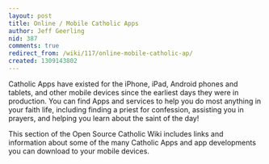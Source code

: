 ```yaml
---
layout: post
title: Online / Mobile Catholic Apps
author: Jeff Geerling
nid: 387
comments: true
redirect_from: /wiki/117/online-mobile-catholic-ap/
created: 1309143802
---
```

<p>Catholic Apps have existed for the iPhone, iPad, Android phones and tablets, and other mobile devices since the earliest days they were in production. You can find Apps and services to help you do most anything in your faith life, including finding a priest for confession, assisting you in prayers, and helping you learn about the saint of the day!</p><p>This section of the Open Source Catholic Wiki includes links and information about some of the many Catholic Apps and app developments you can download to your mobile devices.</p>
